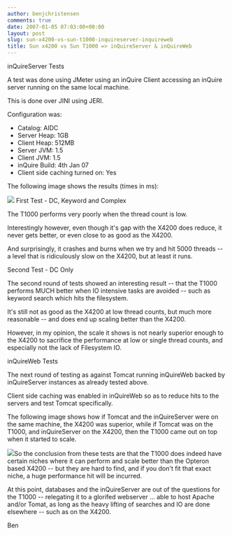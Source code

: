 ```yaml
---
author: benjchristensen
comments: true
date: 2007-01-05 07:03:00+00:00
layout: post
slug: sun-x4200-vs-sun-t1000-inquireserver-inquireweb
title: Sun x4200 vs Sun T1000 => inQuireServer & inQuireWeb
---
```


inQuireServer Tests

A test was done using JMeter using an inQuire Client accessing an inQuire server running on the same local machine.

This is done over JINI using JERI.

Configuration was:
- Catalog: AIDC
- Server Heap: 1GB
- Client Heap: 512MB
- Server JVM: 1.5
- Client JVM: 1.5
- inQuire Build: 4th Jan 07
- Client side caching turned on: Yes

The following image shows the results (times in ms):

[![](http://bp0.blogger.com/_CvV7agFF3Zc/RaKlfxUhp6I/AAAAAAAAACQ/VBstnK8RqIw/s400/t1000-x4200-inquire-server.png)](http://bp0.blogger.com/_CvV7agFF3Zc/RaKlfxUhp6I/AAAAAAAAACQ/VBstnK8RqIw/s1600-h/t1000-x4200-inquire-server.png)
First Test - DC, Keyword and Complex

The T1000 performs very poorly when the thread count is low.

Interestingly however, even though it's gap with the X4200 does reduce, it never gets better, or even close to as good as the X4200.

And surprisingly, it crashes and burns when we try and hit 5000 threads -- a level that is ridiculously slow on the X4200, but at least it runs.

Second Test - DC Only

The second round of tests showed an interesting result -- that the T1000 performs MUCH better when IO intensive tasks are avoided -- such as keyword search which hits the filesystem.

It's still not as good as the X4200 at low thread counts, but much more reasonable -- and does end up scaling better than the X4200.

However, in my opinion, the scale it shows is not nearly superior enough to the X4200 to sacrifice the performance at low or single thread counts, and especially not the lack of Filesystem IO.

inQuireWeb Tests

The next round of testing as against Tomcat running inQuireWeb backed by inQuireServer instances as already tested above.

Client side caching was enabled in inQuireWeb so as to reduce hits to the servers and test Tomcat specifically.

The following image shows how if Tomcat and the inQuireServer were on the same machine, the X4200 was superior, while if Tomcat was on the T1000, and inQuireServer on the X4200, then the T1000 came out on top when it started to scale.

[![](http://bp0.blogger.com/_CvV7agFF3Zc/RaKl0xUhp7I/AAAAAAAAACY/C4k0dvoE_Og/s400/t1000-x4200-inquireweb.png)](http://bp0.blogger.com/_CvV7agFF3Zc/RaKl0xUhp7I/AAAAAAAAACY/C4k0dvoE_Og/s1600-h/t1000-x4200-inquireweb.png)So the conclusion from these tests are that the T1000 does indeed have certain niches where it can perform and scale better than the Opteron based X4200 -- but they are hard to find, and if you don't fit that exact niche, a huge performance hit will be incurred.

At this point, databases and the inQuireServer are out of the questions for the T1000 -- relegating it to a glorifed webserver ... able to host Apache and/or Tomat, as long as the heavy lifting of searches and IO are done elsewhere -- such as on the X4200.

Ben
